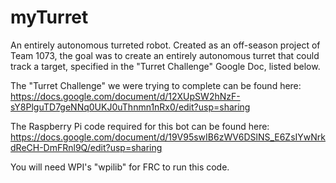 # myTurret
An entirely autonomous turreted robot. Created as an off-season project of Team 1073, the goal was to create an entirely autonomous turret that could track a target, specified in the "Turret Challenge" Google Doc, listed below.

The "Turret Challenge" we were trying to complete can be found here: https://docs.google.com/document/d/12XUpSW2hNzF-sY8PlguTD7geNNq0UKJ0uThnmn1nRx0/edit?usp=sharing

The Raspberry Pi code required for this bot can be found here: https://docs.google.com/document/d/19V95swIB6zWV6DSlNS_E6ZsIYwNrkdReCH-DmFRnl9Q/edit?usp=sharing

You will need WPI's "wpilib" for FRC to run this code.
